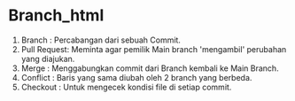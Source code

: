 # Branch_html
1. Branch      : Percabangan dari sebuah Commit.
2. Pull Request: Meminta agar pemilik Main branch 'mengambil' perubahan yang diajukan.
3. Merge       : Menggabungkan commit dari Branch kembali ke Main Branch.
4. Conflict    : Baris yang sama diubah oleh 2 branch yang berbeda.
5. Checkout    : Untuk mengecek kondisi file di setiap commit.
